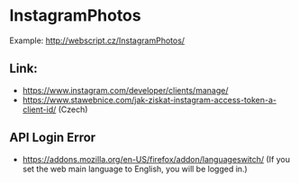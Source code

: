 # InstagramPhotos

Example: http://webscript.cz/InstagramPhotos/

## Link:
* https://www.instagram.com/developer/clients/manage/
* https://www.stawebnice.com/jak-ziskat-instagram-access-token-a-client-id/ (Czech)

## API Login Error
* https://addons.mozilla.org/en-US/firefox/addon/languageswitch/ (If you set the web main language to English, you will be logged in.)
